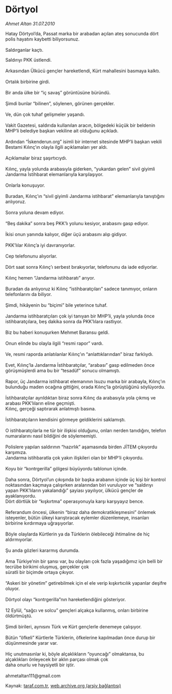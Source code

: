 # Dörtyol

*Ahmet Altan 31.07.2010*

<div class="yazi"><p>Hatay Dörtyol’da, Passat marka bir arabadan açılan ateş sonucunda dört polis hayatını kaybetti biliyorsunuz.<br/><br/>Saldırganlar kaçtı.</p>
<p>Saldırıyı PKK üstlendi.<br/><br/>Arkasından Ülkücü gençler hareketlendi, Kürt mahallesini basmaya kalktı.<br/><br/>Ortalık birbirine girdi.<br/><br/>Bir anda ülke bir “iç savaş” görüntüsüne büründü.<br/><br/>Şimdi bunlar “bilinen”, söylenen, görünen gerçekler.<br/><br/>Ve, dün çok tuhaf gelişmeler yaşandı.<br/><br/>Vakit Gazetesi, saldırıda kullanılan aracın, bölgedeki küçük bir beldenin MHP’li belediye başkan vekiline ait olduğunu açıkladı.<br/><br/>Ardından “İskenderun.org” isimli bir internet sitesinde MHP’li başkan vekili Bestami Kılınç’ın olayla ilgili açıklamaları yer aldı.<br/><br/>Açıklamalar biraz şaşırtıcıydı.<br/><br/>Kılınç, yayla yolunda arabasıyla giderken, “yukardan gelen” sivil giyimli Jandarma İstihbarat elemanlarıyla karşılaşıyor.<br/><br/>Onlarla konuşuyor.<br/><br/>Buradan, Kılınç’ın “sivil giyimli Jandarma istihbarat” elemanlarıyla tanıştığını anlıyoruz.<br/><br/>Sonra yoluna devam ediyor.<br/><br/>“Beş dakika” sonra beş PKK’lı yolunu kesiyor, arabasını gasp ediyor.<br/><br/>İkisi onun yanında kalıyor, diğer üçü arabasını alıp gidiyor.<br/><br/>PKK’lılar Kılınç’a iyi davranıyorlar.<br/><br/>Cep telefonunu alıyorlar.<br/><br/>Dört saat sonra Kılınç’ı serbest bırakıyorlar, telefonunu da iade ediyorlar.<br/><br/>Kılınç hemen “Jandarma istihbaratı” arıyor.<br/><br/>Buradan da anlıyoruz ki Kılınç “istihbaratçıları” sadece tanımıyor, onların telefonlarını da biliyor.<br/><br/>Şimdi, hikâyenin bu “biçimi” bile yeterince tuhaf.<br/><br/>Jandarma istihbaratçıları çok iyi tanıyan bir MHP’li, yayla yolunda önce istihbaratçılara, beş dakika sonra da PKK’lılara rastlıyor.<br/><br/>Biz bu haberi konuşurken Mehmet Baransu geldi.<br/><br/>Onun elinde bu olayla ilgili “resmi rapor” vardı.<br/><br/>Ve, resmi raporda anlatılanlar Kılınç’ın “anlattıklarından” biraz farklıydı.<br/><br/>Evet, Kılınç’la Jandarma İstihbaratçılar, “arabası” gasp edilmeden önce görüşmüşlerdi ama bu bir “tesadüf” sonucu olmamıştı.<br/><br/>Rapor, üç Jandarma istihbarat elemanının Isuzu marka bir arabayla, Kılınç’ın bulunduğu maden ocağına gittiğini, orada Kılınç’la görüştüğünü söylüyordu.<br/><br/>İstihbaratçılar ayrıldıktan biraz sonra Kılınç da arabasıyla yola çıkmış ve arabası PKK’lıların eline geçmişti.<br/>Kılınç, gerçeği saptırarak anlatmıştı basına.<br/><br/>İstihbaratçıların kendisini görmeye geldiklerini saklamıştı.<br/><br/>O istihbaratçılarla ne tür bir ilişkisi olduğunu, onları nerden tanıdığını, telefon numaralarını nasıl bildiğini de söylememişti.<br/><br/>Polislere yapılan saldırının “hazırlık” aşamasında birden JİTEM çıkıyordu karşımıza.<br/>Jandarma istihbaratla çok yakın ilişkileri olan bir MHP’li çıkıyordu.<br/><br/>Koyu bir “kontrgerilla” gölgesi büyüyordu tablonun içinde.<br/><br/>Daha sonra, Dörtyol’un çıkışında bir başka arabanın içinde üç kişi bir kontrol noktasından kaçmaya çalışırken aralarından biri vuruluyor ve “saldırıyı yapan PKK’lıların yakalandığı” şayiası yayılıyor, ülkücü gençler de ayaklanıyordu.<br/>Dört dörtlük bir “kışkırtma” operasyonuyla karşı karşıyayız bence.<br/><br/>Referandum öncesi, ülkenin “biraz daha demokratikleşmesini” önlemek isteyenler, bütün ülkeyi karıştıracak eylemler düzenlemeye, insanları birbirine kırdırmaya uğraşıyorlar.<br/><br/>Böyle olaylarda Kürtlerin ya da Türklerin ölebileceği ihtimaline de hiç aldırmıyorlar.<br/><br/>Şu anda gözleri kararmış durumda.<br/><br/>Ama Türkiye’nin bir şansı var, bu olayları çok fazla yaşadığımız için belli bir tecrübe birikimi oluşmuş, gerçekler çok <br/>süratli bir biçimde ortaya çıkıyor.<br/><br/>“Askeri bir yönetim” getirebilmek için el ele verip kışkırtıcılık yapanlar deşifre oluyor.<br/><br/>Dörtyol olayı “kontrgerilla”nın hareketlendiğini gösteriyor.<br/><br/>12 Eylül, “sağcı ve solcu” gençleri alçakça kullanmış, onları birbirine öldürtmüştü.<br/><br/>Şimdi birileri, aynısını Türk ve Kürt gençlerle denemeye çalışıyor.<br/><br/>Bütün “öfkeli” Kürtlerle Türklerin, öfkelerine kapılmadan önce durup bir düşünmesinde yarar var.<br/><br/>Hiç unutmasınlar ki, böyle alçaklıkların “oyuncağı” olmaktansa, bu alçaklıkları önleyecek bir aklın parçası olmak çok <br/>daha onurlu ve haysiyetli bir iştir.<br/><br/>ahmetaltan111@gmail.com<br/></p></div>

Kaynak: [taraf.com.tr](http://www.taraf.com.tr:80/ahmet-altan/makale-dortyol.htm), [web.archive.org (arşiv bağlantısı)](http://web.archive.org/web/20100802235841/http://www.taraf.com.tr:80/ahmet-altan/makale-dortyol.htm)
